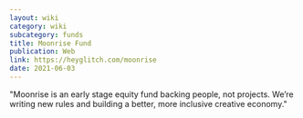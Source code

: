 ```yaml
---
layout: wiki
category: wiki
subcategory: funds
title: Moonrise Fund
publication: Web
link: https://heyglitch.com/moonrise
date: 2021-06-03
---
```


"Moonrise is an early stage equity fund backing people, not projects. We’re writing new rules and building a better, more inclusive creative economy."

